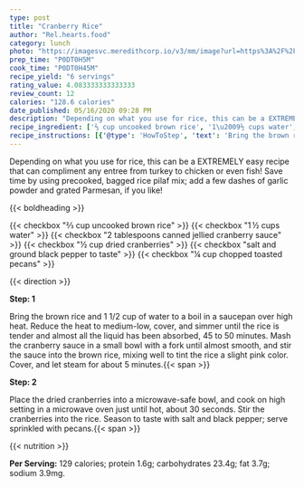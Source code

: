 ```yaml
---
type: post
title: "Cranberry Rice"
author: "Rel.hearts.food"
category: lunch
photo: "https://imagesvc.meredithcorp.io/v3/mm/image?url=https%3A%2F%2Fimages.media-allrecipes.com%2Fuserphotos%2F833489.jpg"
prep_time: "P0DT0H5M"
cook_time: "P0DT0H45M"
recipe_yield: "6 servings"
rating_value: 4.083333333333333
review_count: 12
calories: "128.6 calories"
date_published: 05/16/2020 09:28 PM
description: "Depending on what you use for rice, this can be a EXTREMELY easy recipe that can compliment any entree from turkey to chicken or even fish! Save time by using precooked, bagged rice pilaf mix; add a few dashes of garlic powder and grated Parmesan, if you like!"
recipe_ingredient: ['⅔ cup uncooked brown rice', '1\u2009½ cups water', '2 tablespoons canned jellied cranberry sauce', '½ cup dried cranberries', 'salt and ground black pepper to taste', '¼ cup chopped toasted pecans']
recipe_instructions: [{'@type': 'HowToStep', 'text': 'Bring the brown rice and 1 1/2 cup of water to a boil in a saucepan over high heat. Reduce the heat to medium-low, cover, and simmer until the rice is tender and almost all the liquid has been absorbed, 45 to 50 minutes. Mash the cranberry sauce in a small bowl with a fork until almost smooth, and stir the sauce into the brown rice, mixing well to tint the rice a slight pink color. Cover, and let steam for about 5 minutes.\n'}, {'@type': 'HowToStep', 'text': 'Place the dried cranberries into a microwave-safe bowl, and cook on high setting in a microwave oven just until hot, about 30 seconds. Stir the cranberries into the rice. Season to taste with salt and black pepper; serve sprinkled with pecans.\n'}]
---
```


Depending on what you use for rice, this can be a EXTREMELY easy recipe that can compliment any entree from turkey to chicken or even fish! Save time by using precooked, bagged rice pilaf mix; add a few dashes of garlic powder and grated Parmesan, if you like! 

{{< boldheading >}}

{{< checkbox "⅔ cup uncooked brown rice" >}}
{{< checkbox "1 ½ cups water" >}}
{{< checkbox "2 tablespoons canned jellied cranberry sauce" >}}
{{< checkbox "½ cup dried cranberries" >}}
{{< checkbox "salt and ground black pepper to taste" >}}
{{< checkbox "¼ cup chopped toasted pecans" >}}


{{< direction >}}

**Step: 1**

Bring the brown rice and 1 1/2 cup of water to a boil in a saucepan over high heat. Reduce the heat to medium-low, cover, and simmer until the rice is tender and almost all the liquid has been absorbed, 45 to 50 minutes. Mash the cranberry sauce in a small bowl with a fork until almost smooth, and stir the sauce into the brown rice, mixing well to tint the rice a slight pink color. Cover, and let steam for about 5 minutes.{{< span >}}

**Step: 2**

Place the dried cranberries into a microwave-safe bowl, and cook on high setting in a microwave oven just until hot, about 30 seconds. Stir the cranberries into the rice. Season to taste with salt and black pepper; serve sprinkled with pecans.{{< span >}}

{{< nutrition >}}

**Per Serving:** 129 calories; protein 1.6g; carbohydrates 23.4g; fat 3.7g; sodium 3.9mg.